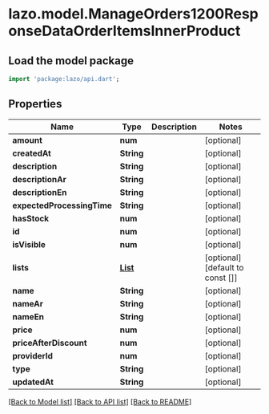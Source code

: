 # lazo.model.ManageOrders1200ResponseDataOrderItemsInnerProduct

## Load the model package
```dart
import 'package:lazo/api.dart';
```

## Properties
Name | Type | Description | Notes
------------ | ------------- | ------------- | -------------
**amount** | **num** |  | [optional] 
**createdAt** | **String** |  | [optional] 
**description** | **String** |  | [optional] 
**descriptionAr** | **String** |  | [optional] 
**descriptionEn** | **String** |  | [optional] 
**expectedProcessingTime** | **String** |  | [optional] 
**hasStock** | **num** |  | [optional] 
**id** | **num** |  | [optional] 
**isVisible** | **num** |  | [optional] 
**lists** | [**List<ManageOrders1200ResponseDataOrderItemsInnerProductListsInner>**](ManageOrders1200ResponseDataOrderItemsInnerProductListsInner.md) |  | [optional] [default to const []]
**name** | **String** |  | [optional] 
**nameAr** | **String** |  | [optional] 
**nameEn** | **String** |  | [optional] 
**price** | **num** |  | [optional] 
**priceAfterDiscount** | **num** |  | [optional] 
**providerId** | **num** |  | [optional] 
**type** | **String** |  | [optional] 
**updatedAt** | **String** |  | [optional] 

[[Back to Model list]](../README.md#documentation-for-models) [[Back to API list]](../README.md#documentation-for-api-endpoints) [[Back to README]](../README.md)


